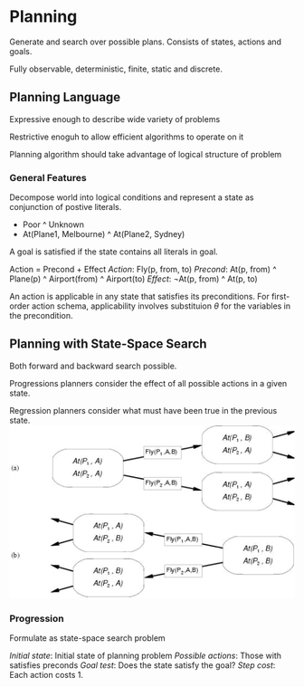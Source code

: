 # Planning

Generate and search over possible plans.
Consists of states, actions and goals.

Fully observable, deterministic, finite, static and discrete.

## Planning Language

Expressive enough to describe wide variety of problems

Restrictive enoguh to allow efficient algorithms to operate on it

Planning algorithm should take advantage of logical structure of problem

### General Features

Decompose world into logical conditions and represent a state as conjunction of postive literals.

* Poor ^ Unknown
* At(Plane1, Melbourne) ^ At(Plane2, Sydney)

A goal is satisfied if the state contains all literals in goal.

Action = Precond + Effect
*Action*: Fly(p, from, to)
*Precond*: At(p, from) ^ Plane(p) ^ Airport(from) ^ Airport(to)
*Effect*: ¬At(p, from) ^ At(p, to)

An action is applicable in any state that satisfies its preconditions.
For first-order action schema, applicability involves substituion $\theta$ for the variables in the precondition.

## Planning with State-Space Search

Both forward and backward search possible.

Progressions planners consider the effect of all possible actions in a given state.

Regression planners consider what must have been true in the previous state.
![](planning1.png)

### Progression

Formulate as state-space search problem

*Initial state*: Initial state of planning problem
*Possible actions*: Those with satisfies preconds
*Goal test*: Does the state satisfy the goal?
*Step cost*: Each action costs 1.

